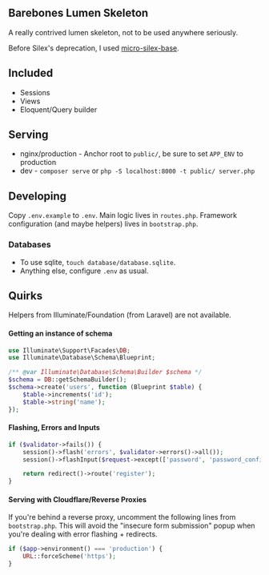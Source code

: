 ## Barebones Lumen Skeleton
A really contrived lumen skeleton, not to be used anywhere seriously. 

Before Silex's deprecation, I used [micro-silex-base](https://github.com/matical/micro-silex-base).

## Included
- Sessions
- Views
- Eloquent/Query builder

## Serving
- nginx/production - Anchor root to `public/`, be sure to set `APP_ENV` to production
- dev - `composer serve` or `php -S localhost:8000 -t public/ server.php`

## Developing
Copy `.env.example` to `.env`. Main logic lives in `routes.php`. Framework configuration (and maybe helpers) lives in `bootstrap.php`. 

### Databases
- To use sqlite, `touch database/database.sqlite`.
- Anything else, configure `.env` as usual.

## Quirks
Helpers from Illuminate/Foundation (from Laravel) are not available.
#### Getting an instance of schema
```php
use Illuminate\Support\Facades\DB;
use Illuminate\Database\Schema\Blueprint;

/** @var Illuminate\Database\Schema\Builder $schema */
$schema = DB::getSchemaBuilder();
$schema->create('users', function (Blueprint $table) {
    $table->increments('id');
    $table->string('name');
});
```

#### Flashing, Errors and Inputs
```php
if ($validator->fails()) {
    session()->flash('errors', $validator->errors()->all());
    session()->flashInput($request->except(['password', 'password_confirmation']));

    return redirect()->route('register');
}
```

#### Serving with Cloudflare/Reverse Proxies
If you're behind a reverse proxy, uncomment the following lines from `bootstrap.php`. This will avoid the "insecure form submission" popup when you're dealing with error flashing + redirects.
```php
if ($app->environment() === 'production') {
    URL::forceScheme('https');
}
```
